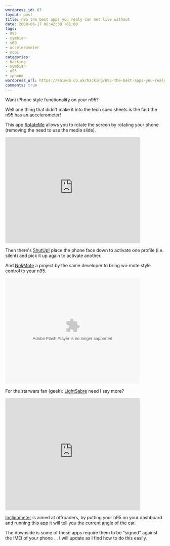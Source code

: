 ```yaml
--- 
wordpress_id: 67
layout: post
title: n95 the best apps you realy can not live without
date: 2008-06-17 08:42:38 +01:00
tags: 
- n95
- symbian
- s60
- accelerometer
- mobi
categories: 
- hacking
- symbian
- n95
- iphone
wordpress_url: https://saiweb.co.uk/hacking/n95-the-best-apps-you-realy-can-not-live-without
comments: true
---
```

<p>Want iPhone style functionality on your n95?</p>
<p>Well one thing that didn't make it into the tech spec sheets is the fact the n95 has an accelerometer!</p>
<p>This app <a href="https://www.bysamir.fr/rotateme/">RotateMe</a> allows you to rotate the screen by rotating your phone (removing the need to use the media slide).</p>
<p><embed src="https://www.dailymotion.com/swf/4ibThKD7hYG8Ont7p" width="425" height="335" type="application/x-shockwave-flash" allowfullscreen="true" allowscriptaccess="always"> </embed></p>
<p>Then there's <a href="https://www.bysamir.fr/shutup/">ShutUp!</a> place the phone face down to activate one profile (i.e. silent) and pick it up again to activate another.</p>
<p>And <a href="https://www.bysamir.fr/nokmote/">NokMote</a> a project by the same developer to bring wii-mote style control to your n95.</p>
<p><embed src="https://dailymotion.alice.it/swf/7rqena2B4s261o6ta" width="425" height="335" type="application/x-shockwave-flash" allowfullscreen="true" allowscriptaccess="always"> </embed></p>
<p>For the starwars fan (geek): <a href="https://www.zoeandgraham.co.uk/lightsabre/">LightSabre</a> need I say more?</p>
<p><embed src="https://www.youtube.com/v/YwksUo6PKH0&rel=1" width="425" height="355" type="application/x-shockwave-flash" wmode="transparent"> </embed></p>
<p><a href="https://mosh.nokia.com/content/3E1BD59369462687E040050AEE043609">Inclinometer</a> is aimed at offroaders, by putting your n95 on your dashboard and running this app it will tell you the current angle of the car.</p>
<p>The downside is some of these apps require them to be "signed" against the IMEI of your phone ... I will update as I find how to do this easily.</p>
